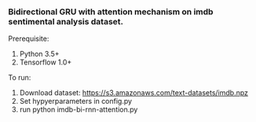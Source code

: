 ### Bidirectional GRU with attention mechanism on imdb sentimental analysis dataset.

Prerequisite:
1. Python 3.5+
2. Tensorflow 1.0+

To run:
1. Download dataset: https://s3.amazonaws.com/text-datasets/imdb.npz
2. Set hypyerparameters in config.py
3. run 
	python imdb-bi-rnn-attention.py